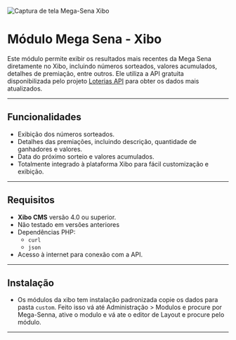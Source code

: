 ![Captura de tela Mega-Sena Xibo](https://raw.githubusercontent.com/henriquelucas/Modulo-Mega-Senna-Xibo/refs/heads/main/Captura%20de%20tela%202025-01-13%20210932.png)



# Módulo Mega Sena - Xibo

Este módulo permite exibir os resultados mais recentes da Mega Sena diretamente no Xibo, incluindo números sorteados, valores acumulados, detalhes de premiação, entre outros. Ele utiliza a API gratuita disponibilizada pelo projeto [Loterias API](https://github.com/guidi/loteria_api) para obter os dados mais atualizados.

---

## Funcionalidades
- Exibição dos números sorteados.
- Detalhes das premiações, incluindo descrição, quantidade de ganhadores e valores.
- Data do próximo sorteio e valores acumulados.
- Totalmente integrado à plataforma Xibo para fácil customização e exibição.

---

## Requisitos
- **Xibo CMS** versão 4.0 ou superior.
- Não testado em versões anteriores
- Dependências PHP: 
  - `curl`
  - `json`
- Acesso à internet para conexão com a API.

---
## Instalação
- Os módulos da xibo tem instalação padronizada copie os dados para pasta `custom`. Feito isso  vá até Administração > Modulos e procure por Mega-Senna, ative o modulo e vá ate o editor de Layout e procure pelo módulo.


---
